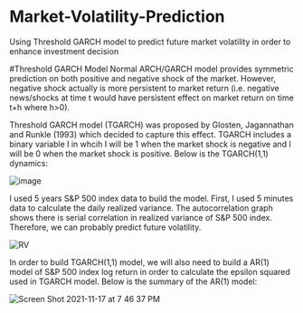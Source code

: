 # Market-Volatility-Prediction
Using Threshold GARCH model to predict future market volatility in order to enhance investment decision

#Threshold GARCH Model
Normal ARCH/GARCH model provides symmetric prediction on both positive and negative shock of the market. However, negative shock actually is more persistent to market return (i.e. negative news/shocks at time t would have persistent effect on market return on time t+h where h>0).

Threshold GARCH model (TGARCH) was proposed by Glosten, Jagannathan and Runkle (1993) which decided to capture this effect. TGARCH includes a binary variable I in whcih I will be 1 when the market shock is negative and I will be 0 when the market shock is positive. Below is the TGARCH(1,1) dynamics:

![image](https://user-images.githubusercontent.com/80605152/142313495-ef0f2b05-dea9-4d89-9fcf-04101eefbf53.png)

I used 5 years S&P 500 index data to build the model. First, I used 5 minutes data to calculate the daily realized variance. The autocorrelation graph shows there is serial correlation in realized variance of S&P 500 index. Therefore, we can probably predict future volatility.

![RV](https://user-images.githubusercontent.com/80605152/142335886-e00e7033-8ef6-4d38-9d20-0734139a77bc.jpg)

In order to build TGARCH(1,1) model, we will also need to build a AR(1) model of  S&P 500 index log return in order to calculate the epsilon squared used in TGARCH model. Below is the summary of the AR(1) model:

![Screen Shot 2021-11-17 at 7 46 37 PM](https://user-images.githubusercontent.com/80605152/142336215-82f009ef-3538-4649-8316-574953d63ea6.png)

